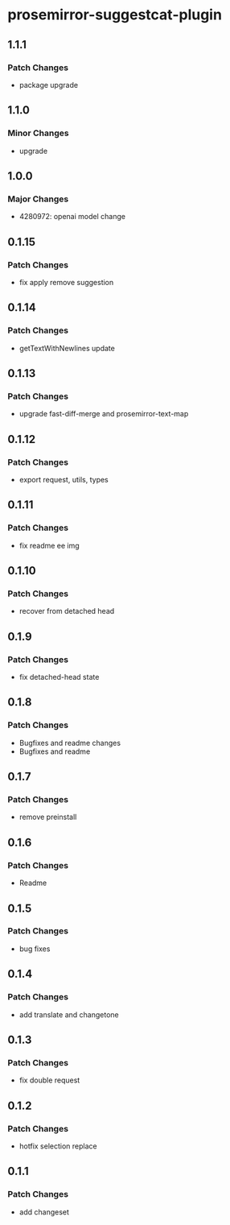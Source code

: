 # prosemirror-suggestcat-plugin

## 1.1.1

### Patch Changes

- package upgrade

## 1.1.0

### Minor Changes

- upgrade

## 1.0.0

### Major Changes

- 4280972: openai model change

## 0.1.15

### Patch Changes

- fix apply remove suggestion

## 0.1.14

### Patch Changes

- getTextWithNewlines update

## 0.1.13

### Patch Changes

- upgrade fast-diff-merge and prosemirror-text-map

## 0.1.12

### Patch Changes

- export request, utils, types

## 0.1.11

### Patch Changes

- fix readme ee img

## 0.1.10

### Patch Changes

- recover from detached head

## 0.1.9

### Patch Changes

- fix detached-head state

## 0.1.8

### Patch Changes

- Bugfixes and readme changes
- Bugfixes and readme

## 0.1.7

### Patch Changes

- remove preinstall

## 0.1.6

### Patch Changes

- Readme

## 0.1.5

### Patch Changes

- bug fixes

## 0.1.4

### Patch Changes

- add translate and changetone

## 0.1.3

### Patch Changes

- fix double request

## 0.1.2

### Patch Changes

- hotfix selection replace

## 0.1.1

### Patch Changes

- add changeset
